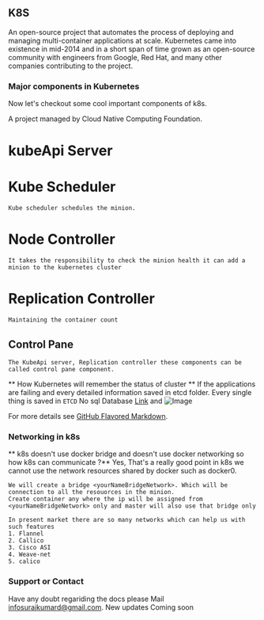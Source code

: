 ## K8S 

An open-source project that automates the process of deploying and managing multi-container applications at scale. Kubernetes came into existence in mid-2014 and in a short span of time grown as an open-source community with engineers from Google, Red Hat, and many other companies contributing to the project.


### Major components in Kubernetes 

Now let's checkout some cool important components of k8s.

A project managed by Cloud Native Computing Foundation.

# kubeApi Server
# Kube Scheduler
    Kube scheduler schedules the minion.
# Node Controller 
    It takes the responsibility to check the minion health it can add a minion to the kubernetes cluster 
# Replication Controller 
    Maintaining the container count 

## Control Pane 
    The KubeApi server, Replication controller these components can be called control pane component.


** How Kubernetes will remember the status of cluster **
    If the applications are failing and every detailed information saved in etcd folder.
    Every single thing is saved in `ETCD` No sql Database
[Link](url) and ![Image](src)

For more details see [GitHub Flavored Markdown](https://guides.github.com/features/mastering-markdown/).

### Networking in k8s

** k8s doesn't use docker bridge and doesn't use docker networking so how k8s can communicate ?**
    Yes, That's a really good point in k8s we cannot use the network resources shared by docker such 
    as docker0.

    We will create a bridge <yourNameBridgeNetwork>. Which will be connection to all the resouorces in the minion.
    Create container any where the ip will be assigned from <yourNameBridgeNetwork> only and master will also use that bridge only

    In present market there are so many networks which can help us with such features 
    1. Flannel 
    2. Callico 
    3. Cisco ASI 
    4. Weave-net 
    5. calico 

### Support or Contact

Have any doubt regariding the docs please Mail [infosurajkumard@gmail.com](#).
New updates Coming soon
